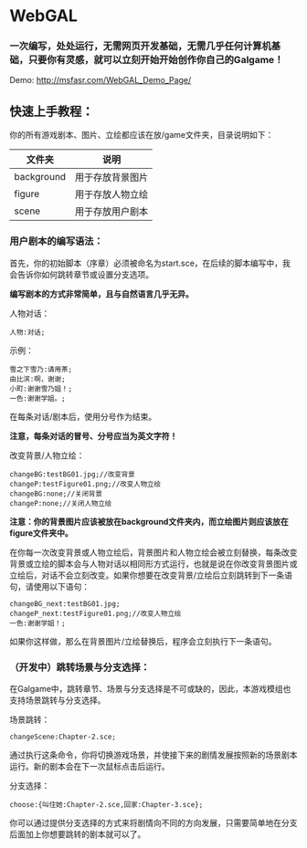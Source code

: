 # WebGAL

### 一次编写，处处运行，无需网页开发基础，无需几乎任何计算机基础，只要你有灵感，就可以立刻开始开始创作你自己的Galgame！

Demo: http://msfasr.com/WebGAL_Demo_Page/

## 快速上手教程：

你的所有游戏剧本、图片、立绘都应该在放/game文件夹，目录说明如下：

| 文件夹     | 说明             |
| ---------- | ---------------- |
| background | 用于存放背景图片 |
| figure     | 用于存放人物立绘 |
| scene      | 用于存放用户剧本 |

### 用户剧本的编写语法：

首先，你的初始脚本（序章）必须被命名为start.sce，在后续的脚本编写中，我会告诉你如何跳转章节或设置分支选项。

**编写剧本的方式非常简单，且与自然语言几乎无异。**

人物对话：

```
人物:对话;
```

示例：

```
雪之下雪乃:请用茶;
由比滨:啊，谢谢;
小町:谢谢雪乃姐！;
一色:谢谢学姐。;
```

在每条对话/剧本后，使用分号作为结束。

**注意，每条对话的冒号、分号应当为英文字符！**

改变背景/人物立绘：

```
changeBG:testBG01.jpg;//改变背景
changeP:testFigure01.png;//改变人物立绘
changeBG:none;//关闭背景
changeP:none;//关闭人物立绘
```

**注意：你的背景图片应该被放在background文件夹内，而立绘图片则应该放在figure文件夹中。**

在你每一次改变背景或人物立绘后，背景图片和人物立绘会被立刻替换，每条改变背景或立绘的脚本会与人物对话以相同形方式运行，也就是说在你改变背景图片或立绘后，对话不会立刻改变。如果你想要在改变背景/立绘后立刻跳转到下一条语句，请使用以下语句：

```
changeBG_next:testBG01.jpg;
changeP_next:testFigure01.png;//改变人物立绘
一色:谢谢学姐！;
```

如果你这样做，那么在背景图片/立绘替换后，程序会立刻执行下一条语句。

### （开发中）跳转场景与分支选择：

在Galgame中，跳转章节、场景与分支选择是不可或缺的，因此，本游戏模组也支持场景跳转与分支选择。

场景跳转：

```
changeScene:Chapter-2.sce;
```

通过执行这条命令，你将切换游戏场景，并使接下来的剧情发展按照新的场景剧本运行。新的剧本会在下一次鼠标点击后运行。

分支选择：

```
choose:{叫住她:Chapter-2.sce,回家:Chapter-3.sce};
```

你可以通过提供分支选择的方式来将剧情向不同的方向发展，只需要简单地在分支后面加上你想要跳转的剧本就可以了。
